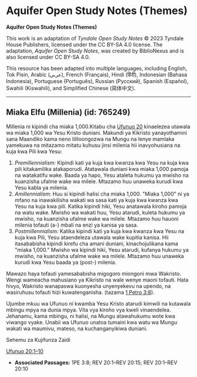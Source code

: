 # Aquifer Open Study Notes (Themes)

**Aquifer Open Study Notes (Themes)**

This work is an adaptation of *Tyndale Open Study Notes* © 2023 Tyndale House Publishers, licensed under the CC BY\-SA 4\.0 license. The adaptation, *Aquifer Open Study Notes*, was created by BiblioNexus and is also licensed under CC BY\-SA 4\.0\.

This resource has been adapted into multiple languages, including English, Tok Pisin, Arabic (عربي), French (Français), Hindi (हिंदी), Indonesian (Bahasa Indonesia), Portuguese (Português), Russian (Русский), Spanish (Español), Swahili (Kiswahili), and Simplified Chinese (简体中文).



--------------------------------

## Miaka Elfu (Millenia) (id: 765249)

Millenia ni kipindi cha miaka 1,000\.Kitabu cha [Ufunuo 20](https://ref.ly/Rev20:1-Rev20:15) kinaelezea utawala wa miaka 1,000 wa Yesu Kristo duniani. Makundi ya Kikristo yanayothamini sana Maandiko kama neno lililoongozwa na Mungu na lenye mamlaka yamekuwa na mitazamo mitatu kuhusu jinsi milenia hii inavyohusiana na kuja kwa Pili kwa Yesu:

1. *Premillennialism:* Kipindi kati ya kuja kwa kwanza kwa Yesu na kuja kwa pili kitakamilika atakaporudi. Atatawala duniani kwa miaka 1,000 pamoja na watakatifu wake. Baada ya hapo, Yesu ataleta hukumu ya mwisho na kuanzisha ufalme wake wa milele. Mtazamo huu unaweka kurudi kwa Yesu kabla ya milenia.
2. *Amillennialism:* Huu si kipindi halisi cha miaka 1,000\. "Miaka 1,000" ni ya mfano na inawakilisha wakati wa sasa kati ya kuja kwa kwanza kwa Yesu na kuja kwa pili. Katika kipindi hiki, Yesu anatawala kiroho pamoja na watu wake. Mwisho wa wakati huu, Yesu atarudi, kuleta hukumu ya mwisho, na kuanzisha ufalme wake wa milele. Mtazamo huu hauoni milenia tofauti (a\-) mbali na enzi ya kanisa ya sasa.
3. *Postmillennialism:* Katika kipindi kati ya kuja kwa kwanza kwa Yesu na kuja kwa Pili, Yesu ataendeleza utawala wake kupitia kanisa. Hii itasababisha kipindi kirefu cha amani duniani, kinachojulikana kama "miaka 1,000\." Mwisho wa kipindi hiki, Yesu atarudi, kufanya hukumu ya mwisho, na kuanzisha ufalme wake wa milele. Mtazamo huu unaweka kurudi kwa Yesu baada ya (post\-) milenia.

Mawazo haya tofauti yamesababisha migogoro miongoni mwa Wakristo. Wengi wameacha mahusiano ya Kikristo na wale wenye maoni tofauti. Hata hivyo, Wakristo wanapaswa kuonyesha unyenyekevu na upendo, na wasiruhusu tofauti hizi kuwatenganisha. (tazama [1 Petro 3:8](https://ref.ly/1Pet3:8)).

Ujumbe mkuu wa Ufunuo ni kwamba Yesu Kristo atarudi kimwili na kutawala mbingu mpya na dunia mpya. Vita vya kiroho vya kweli vinaendelea. Jehanamu, kama mbingu, ni halisi, na Mungu atawahukumu wote kwa viwango vyake. Unabii wa Ufunuo unatoa tumaini kwa watu wa Mungu wakati wa maumivu, mateso, na kuchanganyikiwa duniani.

Sehemu za Kujifunza Zaidi

[Ufunuo 20:1–10](https://ref.ly/Rev20:1-Rev20:10)

* **Associated Passages:** 1PE 3:8; REV 20:1–REV 20:15; REV 20:1–REV 20:10

